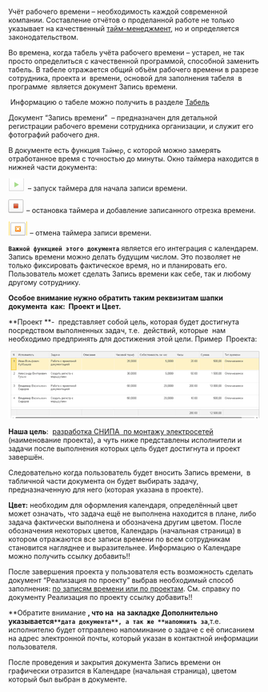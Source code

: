 Учёт рабочего времени – необходимость каждой современной компании. Составление отчётов о проделанной работе не только указывает на качественный [тайм-менеджмент](https://biz30.timedoctor.com/ru/), но и определяется законодательством.

Во времена, когда табель учёта рабочего времени – устарел, не так просто определиться с качественной программой, способной заменить табель. В табеле отражается общий объём рабочего времени в разрезе сотрудника, проекта и  времени, основой для заполнения табеля  в программе  является документ Запись времени.

 Информацию о табеле можно получить в разделе [Табель](/d/Timesheet)

Документ “Запись времени”  – предназначен для детальной регистрации рабочего времени сотрудника организации, и служит его фотографий рабочего дня.

В документе есть функция `Таймер`, с которой можно замерять отработанное время с точностью до минуты. Окно таймера находится в нижней части документа:

![](../img/2018_11_13_08_38_571.png)  – запуск таймера для начала записи времени.

![](../img/2018_11_13_08_39_252.png) – остановка таймера и добавление записанного отрезка времени.

![](../img/2018_11_13_08_39_503.png) – отмена таймера записи времени.

**`Важной функцией этого документа`** является его интеграция с календарем. Запись времени можно делать будущим числом. Это позволяет не только фиксировать фактическое время, но и планировать его. Пользователь может сделать Запись времени как себе, так и любому другому сотруднику.

**Особое внимание нужно обратить таким реквизитам шапки документа  как:  Проект и Цвет.**

**Проект **-  представляет собой цель, которая будет достигнута посредством выполненных задач, т.е.  действий, которые  нам необходимо предпринять для достижения этой цели. Пример  Проекта:

![](../img/2018_11_13_09_18_439.png)

**Наша цель**:  <u>разработка СНИПА  по монтажу электросетей</u> (наименование проекта), а чуть ниже представлены исполнители и  задачи после выполнения которых цель будет достигнута и проект завершён.

Следовательно когда пользователь будет вносить Запись времени,  в табличной части документа он будет выбирать задачу, предназначенную для него (которая указана в проекте).

**Цвет:** необходим для оформления календаря, определённый цвет может означать, что задача ещё не выполнена находится в плане, либо задача фактически выполнена и обозначена другим цветом. После обозначения некоторых цветов, Календарь (начальная страница) в котором отражаются все записи времени по всем сотрудникам становится нагляднее и выразительнее. Информацию о Календаре можно получить ссылку добавить!!

После завершения проекта у пользователя есть возможность сделать документ “Реализация по проекту” выбрав необходимый способ заполнения: <u>по записям времени или по проектам</u>. См. справку по документу Реализация по проекту ссылку добавить!!

**Обратите внимание **, что на  на закладке Дополнительно указывается`**дата документа**, а так же **напомнить за`**,т.е. исполнителю будет отправлено напоминание о задаче с её описанием на адрес электронной почты, который указан в контактной информации пользователя.

После проведения и закрытия документа Запись времени он графически отразится в Календаре (начальная страница), цветом который был выбран в документе.